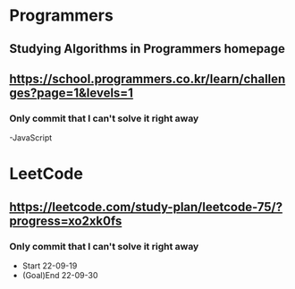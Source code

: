 # Programmers

## Studying Algorithms in Programmers homepage

## https://school.programmers.co.kr/learn/challenges?page=1&levels=1

### Only commit that I can't solve it right away

-JavaScript

# LeetCode

## https://leetcode.com/study-plan/leetcode-75/?progress=xo2xk0fs

### Only commit that I can't solve it right away

- Start 22-09-19
- (Goal)End 22-09-30
